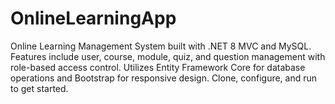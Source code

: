 # OnlineLearningApp
Online Learning Management System built with .NET 8 MVC and MySQL. Features include user, course, module, quiz, and question management with role-based access control. Utilizes Entity Framework Core for database operations and Bootstrap for responsive design. Clone, configure, and run to get started.
